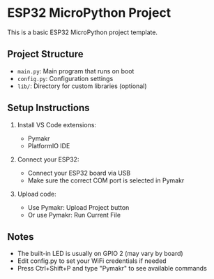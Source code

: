 # ESP32 MicroPython Project
This is a basic ESP32 MicroPython project template.

## Project Structure
- `main.py`: Main program that runs on boot
- `config.py`: Configuration settings
- `lib/`: Directory for custom libraries (optional)

## Setup Instructions
1. Install VS Code extensions:
   - Pymakr
   - PlatformIO IDE

2. Connect your ESP32:
   - Connect your ESP32 board via USB
   - Make sure the correct COM port is selected in Pymakr

3. Upload code:
   - Use Pymakr: Upload Project button
   - Or use Pymakr: Run Current File

## Notes
- The built-in LED is usually on GPIO 2 (may vary by board)
- Edit config.py to set your WiFi credentials if needed
- Press Ctrl+Shift+P and type "Pymakr" to see available commands
